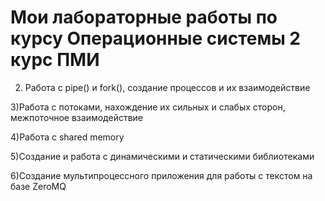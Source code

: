 # Мои лабораторные работы по курсу Операционные системы 2 курс ПМИ

2) Работа с pipe() и fork(), создание процессов и их взаимодействие 

3)Работа с потоками, нахождение их сильных и слабых сторон, межпоточное взаимодействие

4)Работа с shared memory

5)Создание и работа с динамическими и статическими библиотеками

6)Создание мультипроцессного приложения для работы с текстом на базе ZeroMQ
